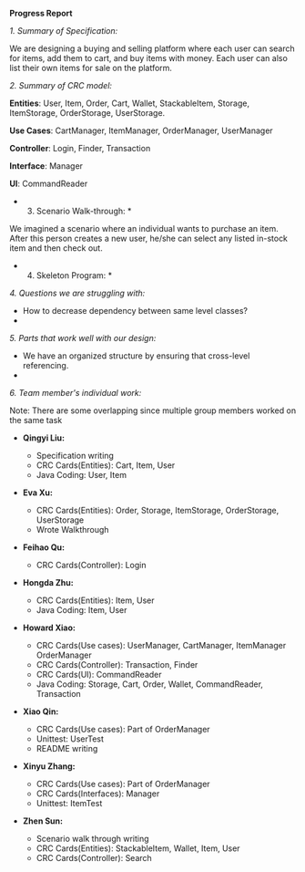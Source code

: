 **Progress Report**

*1. Summary of Specification:*

We are designing a buying and selling platform where each user can search for items, add them to cart, and buy items with money. Each user can also list their own items for sale on the platform.

*2. Summary of CRC model:*

**Entities**: User, Item, Order, Cart, Wallet, StackableItem, Storage, ItemStorage, OrderStorage, UserStorage.

**Use Cases**: CartManager, ItemManager, OrderManager, UserManager

**Controller**: Login, Finder, Transaction

**Interface**: Manager

**UI**: CommandReader

* 3. Scenario Walk-through: * 

We imagined a scenario where an individual wants to purchase an item. After this person creates a new user, 
he/she can select any listed in-stock item and then check out.

* 4. Skeleton Program: *


*4. Questions we are struggling with:*

- How to decrease dependency between same level classes?
- 

*5. Parts that work well with our design:*

- We have an organized structure by ensuring that cross-level referencing. 
- 

*6. Team member's individual work:*   

Note: There are some overlapping since multiple group members worked on the same task 

- **Qingyi Liu:** 
  - Specification writing 
  - CRC Cards(Entities): Cart, Item, User
  - Java Coding: User, Item


- **Eva Xu:** 
  - CRC Cards(Entities): Order, Storage, ItemStorage, OrderStorage, UserStorage
  - Wrote Walkthrough


- **Feihao Qu:** 
  - CRC Cards(Controller): Login


- **Hongda Zhu:** 
  - CRC Cards(Entities): Item, User
  - Java Coding: Item, User


- **Howard Xiao:** 
  - CRC Cards(Use cases): UserManager, CartManager, ItemManager OrderManager
  - CRC Cards(Controller): Transaction, Finder
  - CRC Cards(UI): CommandReader
  - Java Coding: Storage, Cart, Order, Wallet, CommandReader, Transaction


- **Xiao Qin:** 
  - CRC Cards(Use cases): Part of OrderManager
  - Unittest: UserTest
  - README writing


- **Xinyu Zhang:** 
  - CRC Cards(Use cases): Part of OrderManager
  - CRC Cards(Interfaces): Manager
  - Unittest: ItemTest


- **Zhen Sun:** 
  - Scenario walk through writing 
  - CRC Cards(Entities): StackableItem, Wallet, Item, User
  - CRC Cards(Controller): Search
